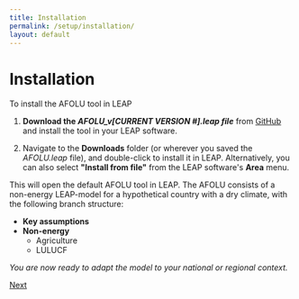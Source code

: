 ```yaml
---
title: Installation
permalink: /setup/installation/
layout: default
---
```


# Installation

To install the AFOLU tool in LEAP
1. **Download the *AFOLU_v[CURRENT VERSION #].leap file*** from [GitHub](https://github.com/sei-international/AFOLU-tool) and install the tool in your LEAP software.

2. Navigate to the **Downloads** folder (or wherever you saved the *AFOLU.leap* file), and double-click to install it in LEAP. Alternatively, you can also select **"Install from file"** from the LEAP software's **Area** menu.

This will open the default AFOLU tool in LEAP. The AFOLU consists of a non-energy LEAP-model  for a hypothetical country with a dry climate, with the following branch structure:

- **Key assumptions**
- **Non-energy**
  - Agriculture
  - LULUCF

*You are now ready to adapt the model to your national or regional context.*

[Next](NationalActivityData.md)

